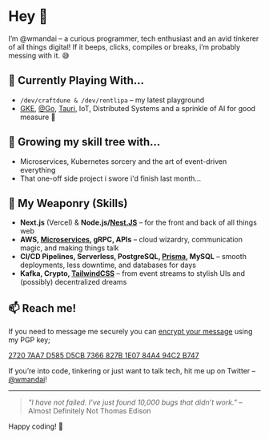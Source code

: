 # Hey 👋

I’m @wmandai – a curious programmer, tech enthusiast and an avid tinkerer of all things digital! If it beeps, clicks, compiles or breaks, i’m probably messing with it. 😅

## 🔭 Currently Playing With...
- `/dev/craftdune & /dev/rentlipa` – my latest playground
- [GKE](https://cloud.google.com/kubernetes-engine), [@Go](https://go.dev), [Tauri](https://tauri.app), IoT, Distributed Systems and a sprinkle of AI for good measure 🤖

## 🌱 Growing my skill tree with...
- Microservices, Kubernetes sorcery and the art of event-driven everything
- That one-off side project i swore i'd finish last month...

## 💬 My Weaponry (Skills)
- **Next.js** (Vercel) & **Node.js/[Nest.JS](https://nestjs.com)** – for the front and back of all things web
- **AWS, [Microservices](https://microservices.io), gRPC, APIs** – cloud wizardry, communication magic, and making things talk 
- **CI/CD Pipelines, Serverless, PostgreSQL, [Prisma](https://www.prisma.io), MySQL** – smooth deployments, less downtime, and databases for days
- **Kafka, Crypto, [TailwindCSS](https://tailwindcss.com)** – from event streams to stylish UIs and (possibly) decentralized dreams

## 📫 Reach me!
If you need to message me securely you can [encrypt your message](https://www.gnupg.org/gph/en/manual/x110.html) using my PGP key;  

[2720 7AA7 D585 D5CB 7366 827B 1E07 84A4 94C2 B747](https://keybase.io/wmandai/pgp_keys.asc?fingerprint=27207aa7d585d5cb7366827b1e0784a494c2b747)


If you’re into code, tinkering or just want to talk tech, hit me up on Twitter – [@wmandai](https://twitter.com/wmandai)!

---

> _"I have not failed. I’ve just found 10,000 bugs that didn’t work."_ – Almost Definitely Not Thomas Edison

Happy coding! 🚀
